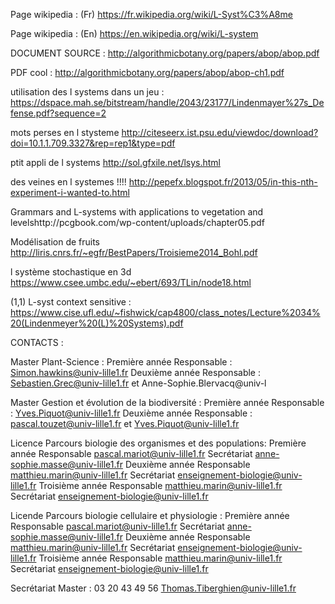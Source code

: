 
Page wikipedia : (Fr) https://fr.wikipedia.org/wiki/L-Syst%C3%A8me

Page wikipedia : (En) https://en.wikipedia.org/wiki/L-system

DOCUMENT SOURCE : http://algorithmicbotany.org/papers/abop/abop.pdf

PDF cool : http://algorithmicbotany.org/papers/abop/abop-ch1.pdf


utilisation des l systems dans un jeu : https://dspace.mah.se/bitstream/handle/2043/23177/Lindenmayer%27s_Defense.pdf?sequence=2

mots perses en l stysteme http://citeseerx.ist.psu.edu/viewdoc/download?doi=10.1.1.709.3327&rep=rep1&type=pdf

ptit appli de l systems http://sol.gfxile.net/lsys.html

des veines en l systemes !!!! http://pepefx.blogspot.fr/2013/05/in-this-nth-experiment-i-wanted-to.html

Grammars and L-systems with applications to vegetation and levelshttp://pcgbook.com/wp-content/uploads/chapter05.pdf

Modélisation de fruits http://liris.cnrs.fr/~egfr/BestPapers/Troisieme2014_Bohl.pdf

l système stochastique en 3d https://www.csee.umbc.edu/~ebert/693/TLin/node18.html

(1,1) L-syst context sensitive : https://www.cise.ufl.edu/~fishwick/cap4800/class_notes/Lecture%2034%20(Lindenmeyer%20(L)%20Systems).pdf 





CONTACTS :

Master Plant-Science :
Première année
Responsable : Simon.hawkins@univ-lille1.fr
Deuxième année
Responsable : Sebastien.Grec@univ-lille1.fr et Anne-Sophie.Blervacq@univ-l

Master Gestion et évolution de la biodiversité :
Première année
Responsable : Yves.Piquot@univ-lille1.fr
Deuxième année
Responsable : pascal.touzet@univ-lille1.fr et Yves.Piquot@univ-lille1.fr

Licence Parcours biologie des organismes et des populations:
Première année
Responsable
pascal.mariot@univ-lille1.fr
Secrétariat
anne-sophie.masse@univ-lille1.fr
Deuxième année
Responsable
matthieu.marin@univ-lille1.fr
Secrétariat
enseignement-biologie@univ-lille1.fr
Troisième année
Responsable
matthieu.marin@univ-lille1.fr
Secrétariat
enseignement-biologie@univ-lille1.fr

Licende Parcours biologie cellulaire et physiologie :
Première année
Responsable
pascal.mariot@univ-lille1.fr
Secrétariat
anne-sophie.masse@univ-lille1.fr
Deuxième année
Responsable
matthieu.marin@univ-lille1.fr
Secrétariat
enseignement-biologie@univ-lille1.fr
Troisième année
Responsable
matthieu.marin@univ-lille1.fr
Secrétariat
enseignement-biologie@univ-lille1.fr

Secrétariat Master :
03 20 43 49 56
Thomas.Tiberghien@univ-lille1.fr






